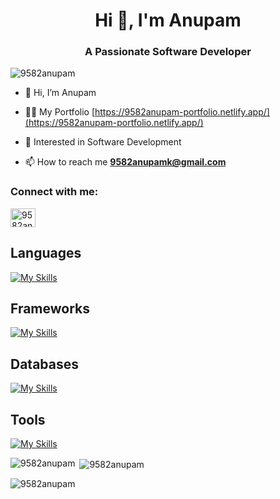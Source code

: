 <h1 align="center">Hi 👋, I'm Anupam</h1>
<h3 align="center">A Passionate Software Developer</h3>

<p align="left"> <img src="https://komarev.com/ghpvc/?username=9582anupam&label=Profile%20views&color=0e75b6&style=flat" alt="9582anupam" /> </p>


- 👋 Hi, I’m Anupam

- 👨‍💻 My Portfolio [https://9582anupam-portfolio.netlify.app/](https://9582anupam-portfolio.netlify.app/)

- 🌱 Interested in Software Development
  
- 📫 How to reach me **9582anupamk@gmail.com**


<h3 align="left">Connect with me:</h3>
<p align="left">
<a href="https://linkedin.com/in/9582anupam" target="blank"><img align="center" src="https://raw.githubusercontent.com/rahuldkjain/github-profile-readme-generator/master/src/images/icons/Social/linked-in-alt.svg" alt="9582anupam" height="30" width="40" /></a>
</p>

<h2>Languages</h2>

[![My Skills](https://skillicons.dev/icons?i=html,css,js,ts,python,cpp,c)](https://skillicons.dev)

<h2>Frameworks</h2>

[![My Skills](https://skillicons.dev/icons?i=react,tailwindcss,express,nodejs,firebase,flask,npm,mui,vite,vs)](https://skillicons.dev)

<h2>Databases</h2>

[![My Skills](https://skillicons.dev/icons?i=mysql,mongo)](https://skillicons.dev)

<h2>Tools</h2>
 
[![My Skills](https://skillicons.dev/icons?i=git,github,linux,postman,vercel,vscode)](https://skillicons.dev)

<p><img align="left" src="https://github-readme-stats.vercel.app/api/top-langs?username=9582anupam&show_icons=true&locale=en&layout=compact" alt="9582anupam" /></p>

<p>&nbsp;<img align="center" src="https://github-readme-stats.vercel.app/api?username=9582anupam&show_icons=true&locale=en" alt="9582anupam" /></p>

<p><img align="center" src="https://github-readme-streak-stats.herokuapp.com/?user=9582anupam&" alt="9582anupam" /></p>
